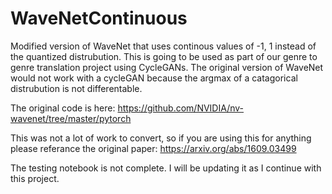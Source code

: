 # WaveNetContinuous
Modified version of WaveNet that uses continous values of -1, 1 instead of the quantized distrubution. This is going to be used as part of our genre to genre translation project using CycleGANs.  The original version of WaveNet would not work with a cycleGAN because the argmax of a catagorical distrubution is not differentable.

The original code is here: https://github.com/NVIDIA/nv-wavenet/tree/master/pytorch

This was not a lot of work to convert, so if you are using this for anything please referance the original paper: https://arxiv.org/abs/1609.03499

The testing notebook is not complete.  I will be updating it as I continue with this project.
